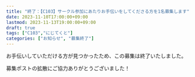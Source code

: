 ```yaml
---
title: "終了：【C103】サークル参加にあたりお手伝いをしてくださる方を1名募集します"
date: 2023-11-10T17:00:00+09:00
lastmod: 2023-11-13T19:00:00+09:00
draft: true
tags: ["C103","にじてくと"]
categories: ["お知らせ", "募集終了"]
---
```


お手伝いしていただける方が見つかったため、この募集は終了いたしました。

募集ポストの拡散にご協力ありがとうございました！


<!--
---

いつもお世話になっております。帆村サツキです。

コミックマーケット103 サークル参加に伴い、売り子をしてくださる方を1名募集します！

![募集要項](/posts/2023/111002/c103_uriko_r4.webp)

{{< article link="/posts/2023/111001" >}}

## 募集要項

### ■ 概要

- 募集人数: 1名

- 参加者への応対(同人誌等の頒布など)をお願いします

- コスプレ島への配置につき、コスプレでの参加を想定しています
- 作品・キャラは不問です

### ■ 当日について

- お願いする時間帯(コアタイム): 開会〜完売(または15時ごろ)までを想定しております。
- 途中、休憩をとっていただきながらで構いません。詳細は別途打合せとします

- 本サークルはキャッシュレス対応のため、会計の負担がありません

- サークル入場は同じタイミングで行う想定です(朝8時ごろ集合)

### ■ その他

- お礼として、ささやかながら、頒布物を1部無償で差し上げます。2部以上は原価でお譲りします
- また、希望があればサークル撤収以降、コスプレエリア等にて簡単な撮影も可能です

- 交通費、飲食費等の支給はできません。申し訳ございませんがご自身でご負担ください
- その他記載にないことは応相談とします

## 応募方法

- 以下のいずれかよりご連絡ください
  - [X/Twitterのダイレクトメッセージ (@98tml)](https://twitter.com/98tml)
  - [お問い合わせフォーム](https://t98.info/contact/)

- 締切: 11月17日(金) 18:00を予定しております。  
応募状況によっては早期終了や追加募集を行う可能性がございます。

FF外からも受け付けておりますので、お気軽にご連絡ください。お待ちしております！！

## イベント概要

- 日時: 2023/12/31(日)
- イベント名: コミックマーケット103
- 場所： 東京ビッグサイト (東京都江東区有明３丁目１１−１)


-->